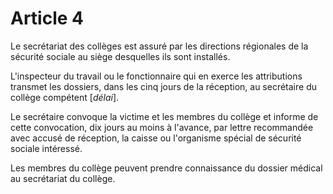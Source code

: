 # Article 4

Le secrétariat des collèges est assuré par les directions régionales de la sécurité sociale au siège desquelles ils sont installés.

L'inspecteur du travail ou le fonctionnaire qui en exerce les attributions transmet les dossiers, dans les cinq jours de la réception, au secrétaire du collège compétent [*délai*].

Le secrétaire convoque la victime et les membres du collège et informe de cette convocation, dix jours au moins à l'avance, par lettre recommandée avec accusé de réception, la caisse ou l'organisme spécial de sécurité sociale intéressé.

Les membres du collège peuvent prendre connaissance du dossier médical au secrétariat du collège.
